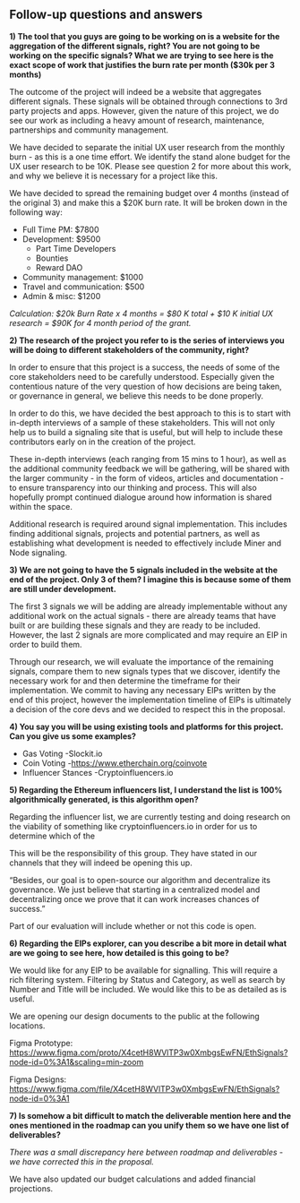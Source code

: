 ## Follow-up questions and answers

**1) The tool that you guys are going to be working on is a website for the aggregation of the different signals, right? You are not going to be working on the specific signals? What we are trying to see here is the exact scope of work that justifies the burn rate per month ($30k per 3 months)**

The outcome of the project will indeed be a website that aggregates different signals. These signals will be obtained through connections to 3rd party projects and apps. However, given the nature of this project, we do see our work as including a heavy amount of research, maintenance, partnerships and community management. 

We have decided to separate the initial UX user research from the monthly burn - as this is a one time effort. We identify the stand alone budget for the UX user research to be 10K. Please see question 2 for more about this work, and why we believe it is necessary for a project like this. 

We have decided to spread the remaining budget over 4 months (instead of the original 3) and make this a $20K burn rate. It will be broken down in the following way: 

- Full Time PM: $7800 
- Development: $9500
  - Part Time Developers 
  - Bounties
  - Reward DAO
- Community management: $1000
- Travel and communication: $500
- Admin & misc: $1200


*Calculation: $20k Burn Rate x 4 months = $80 K total + $10 K initial UX research = $90K for 4 month period of the grant.* 



**2) The research of the project you refer to is the series of interviews you will be doing to different stakeholders of the community, right?**

In order to ensure that this project is a success, the needs of some of the core stakeholders need to be carefully understood. Especially given the contentious nature of the very question of how decisions are being taken, or governance in general, we believe this needs to be done properly. 

In order to do this, we have decided the best approach to this is to start with in-depth interviews of a sample of these stakeholders. This will not only help us to build a signaling site that is useful, but will help to include these contributors early on in the creation of the project. 

These in-depth interviews (each ranging from 15 mins to 1 hour), as well as the additional community feedback we will be gathering, will be shared with the larger community - in the form of videos, articles and documentation -  to ensure transparency into our thinking and process. This will also hopefully prompt continued dialogue around how information is shared within the space. 

Additional research is required around signal implementation. 
This includes finding additional signals, projects and potential partners, as well as establishing what development is needed to effectively include Miner and Node signaling. 

**3) We are not going to have the 5 signals included in the website at the end of the project. Only 3 of them? I imagine this is because some of them are still under development.**

The first 3 signals we will be adding are already implementable without any additional work on the actual signals - there are already teams that have built or are building these signals and they are ready to be included. However, the last 2 signals are more complicated and may require an EIP in order to build them. 

Through our research, we will evaluate the importance of the remaining signals, compare them to new signals types that we discover, identify the necessary work for and then determine the timeframe for their implementation. We commit to having any necessary EIPs written by the end of this project, however the implementation timeline of EIPs is ultimately a decision of the core devs and we decided to respect this in the proposal.


**4) You say you will be using existing tools and platforms for this project. Can you give us some examples?**

- Gas Voting
  -Slockit.io 
- Coin Voting
  -https://www.etherchain.org/coinvote
- Influencer Stances
  -Cryptoinfluencers.io


**5) Regarding the Ethereum influencers list, I understand the list is 100% algorithmically generated, is this algorithm open?**

Regarding the influencer list, we are currently testing and doing research on the viability of something like cryptoinfluencers.io in order for us to determine which of the  

This will be the responsibility of this group. They have stated in our channels that they will indeed be opening this up. 

“Besides, our goal is to open-source our algorithm and decentralize its governance. We just believe that starting in a centralized model and decentralizing once we prove that it can work increases chances of success.”

Part of our evaluation will include whether or not this code is open.


**6) Regarding the EIPs explorer, can you describe a bit more in detail what are we going to see here, how detailed is this going to be?**

We would like for any EIP to be available for signalling. This will require a rich filtering system. Filtering by Status and Category, as well as search by Number and Title will be included. We would like this to be as detailed as is useful.

We are opening our design documents to the public at the following locations.

Figma Prototype: https://www.figma.com/proto/X4cetH8WVlTP3w0XmbgsEwFN/EthSignals?node-id=0%3A1&scaling=min-zoom

Figma Designs: https://www.figma.com/file/X4cetH8WVlTP3w0XmbgsEwFN/EthSignals?node-id=0%3A1 


**7) Is somehow a bit difficult to match the deliverable mention here and the ones mentioned in the roadmap can you unify them so we have one list of deliverables?**

*There was a small discrepancy here between roadmap and deliverables - we have corrected this in the proposal.*

We have also updated our budget calculations and added financial projections. 
